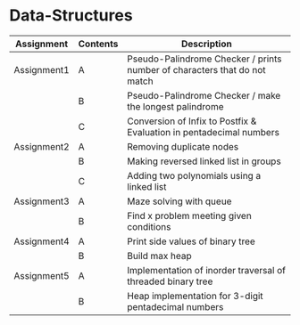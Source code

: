 # Data-Structures

|Assignment|Contents|Description|
|------|---|---|
|Assignment1|A|Pseudo-Palindrome Checker / prints number of characters that do not match|
||B|Pseudo-Palindrome Checker / make the longest palindrome|
||C|Conversion of Infix to Postfix & Evaluation in pentadecimal numbers|
|Assignment2|A|Removing duplicate nodes |
||B|Making reversed linked list in groups|
||C|Adding two polynomials using a linked list|
|Assignment3|A|Maze solving with queue|
||B|Find x problem meeting given conditions|
|Assignment4|A|Print side values of binary tree|
||B| Build max heap|
|Assignment5|A|Implementation of inorder traversal of threaded binary tree|
||B|Heap implementation for 3-digit pentadecimal numbers|


